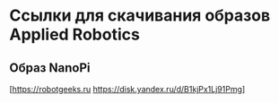 # Ссылки для скачивания образов Applied Robotics
## Образ NanoPi
[https://robotgeeks.ru https://disk.yandex.ru/d/B1kjPx1Lj91Pmg]
